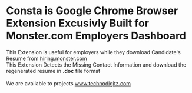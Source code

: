 # Consta is Google Chrome Browser Extension Excusivly Built for Monster.com Employers Dashboard


This Extension is useful for employers while they download Candidate's Resume from <a href="http://hiring.monster.com">hiring.monster.com</a>
<br>
This Extension Detects the Missing Contact Information and download the regenerated resume in **.doc** file format
<br>
<br>
We are available to projects
www.technodigitz.com
